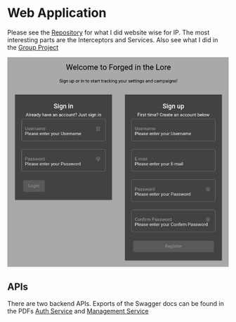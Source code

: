 # Web Application

Please see the [Repository](https://github.com/Forged-in-the-Lore/forgedinthelore-ng) for what I did website wise for IP. The most interesting parts are the Interceptors and Services. Also see what I did in the [Group Project](../../Group-Project/Web-Application/README.md)

![Screenshot of Web App](webapp.png)

## APIs

There are two backend APIs. Exports of the Swagger docs can be found in the PDFs [Auth Service](swagger_auth_service.pdf) and [Management Service](swagger_auth_consumer.pdf)
